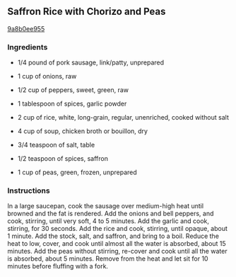 ## Saffron Rice with Chorizo and Peas

[9a8b0ee955](http://www.foodnetwork.com/recipes/emeril-lagasse/saffron-rice-with-chorizo-and-peas-recipe.html)

### Ingredients

 - 1/4 pound of pork sausage, link/patty, unprepared

 - 1 cup of onions, raw

 - 1/2 cup of peppers, sweet, green, raw

 - 1 tablespoon of spices, garlic powder

 - 2 cup of rice, white, long-grain, regular, unenriched, cooked without salt

 - 4 cup of soup, chicken broth or bouillon, dry

 - 3/4 teaspoon of salt, table

 - 1/2 teaspoon of spices, saffron

 - 1 cup of peas, green, frozen, unprepared

### Instructions

In a large saucepan, cook the sausage over medium-high heat until browned and the fat is rendered. Add the onions and bell peppers, and cook, stirring, until very soft, 4 to 5 minutes. Add the garlic and cook, stirring, for 30 seconds. Add the rice and cook, stirring, until opaque, about 1 minute. Add the stock, salt, and saffron, and bring to a boil. Reduce the heat to low, cover, and cook until almost all the water is absorbed, about 15 minutes. Add the peas without stirring, re-cover and cook until all the water is absorbed, about 5 minutes. Remove from the heat and let sit for 10 minutes before fluffing with a fork.